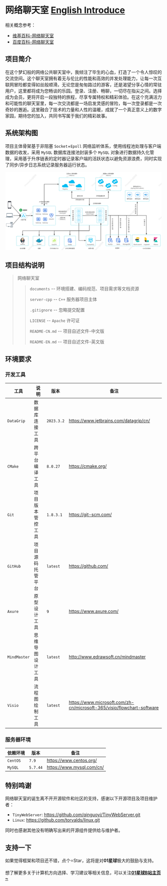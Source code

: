 # 网络聊天室 [English Introduce](README-EN.md)

相关概念参考：

- [维基百科-网络聊天室](https://zh.m.wikipedia.org/wiki/%E7%B6%B2%E8%B7%AF%E8%81%8A%E5%A4%A9%E5%AE%A4 "点击跳转维基百科页面")
- [百度百科-网络聊天室](https://baike.baidu.com/item/%E7%BD%91%E7%BB%9C%E8%81%8A%E5%A4%A9%E5%AE%A4/2324705?_swebfr=220011 "点击跳转百度百科页面")

## 项目简介

在这个梦幻般的网络公共聊天室中，我倾注了毕生的心血，打造了一个令人惊叹的交流空间。这个聊天室拥有着无与伦比的性能和高效的并发处理能力，让每一次互联网冒险都变得如丝般顺滑。无论您是匆匆路过的游客，还是渴望分享心情的常驻用户，这里都将成为您畅谈的乐园。登录、注册、畅聊，一切尽在指尖之间。选择成为会员，更将开启一段独特的旅程，尽享专属特权和精彩体验。在这个充满活力和可能性的聊天室里，每一次交流都是一场启发灵感的冒险，每一次登录都是一次奇妙的邂逅。这里融合了技术的力量和人性的温暖，成就了一个真正意义上的数字家园，期待您的加入，共同书写属于我们的精彩故事。

## 系统架构图

项目主体骨架基于非阻塞 `Socket`+`Epoll` 网络监听体系，使用线程池处理与客户端数据的收发，采用 `MySQL` 数据库连接池封装多个 `MySQL` 对象进行数据持久化管理，采用基于升序链表的定时器记录客户端的活跃状态以避免资源浪费，同时实现了同步/异步日志系统记录服务器运行状态。

![architecture](./documents/00、preview-pic/architecture.jpg)

## 项目结构说明
>  网络聊天室  
>
> > `documents` -- 环境搭建、编码规范、项目需求等文档资源
> > 
> > `server-cpp` -- `C++` 服务器项目主体
> >
> > `.gitignore` -- 忽略提交配置
> >
> > `LICENSE` -- `Apache` 许可证
> > 
> > `README-CN.md` -- 项目自述文件-中文版
> > 
> > `README-EN.md` -- 项目自述文件-英文版


## 环境要求

### 开发工具

| 工具            | 说明                  | 版本      | 备注                                                         |
| --------------- | --------------------- | --------- | ------------------------------------------------------------ |
| `DataGrip`      | 数据库连接工具        |  `2023.3.2`   | https://www.jetbrains.com/datagrip/cn/                        |
| `CMake`         | 跨平台编译工具       | `8.0.27`    |https://cmake.org/ |               |
| `Git`           | 项目版本管控工具      | `1.8.3.1`    | https://git-scm.com/                                         |
| `GitHub`        | 项目源码托管平台      | `latest`    |https://github.com/                                    |
| `Axure`         | 原型设计工具          | `9`         | https://www.axure.com/                                       |
| `MindMaster`    | 思维导图设计工具      | `latest`    | http://www.edrawsoft.cn/mindmaster                           |
| `Visio`         | 流程图绘制工具        | `latest`    | https://www.microsoft.com/zh-cn/microsoft-365/visio/flowchart-software |

### 服务器环境

| 依赖环境    | 版本                                                         | 备注                                                         |
| ----------- | ------------------------------------------------------------ | ------------------------------------------------------------ |
| `CentOS` | `7.9`                                                      | https://www.centos.org/                               |
| `MySQL`     | `5.7.44`                                                       | https://www.mysql.com/cn/                                    |      |

## 特别鸣谢

网络聊天室的诞生离不开开源软件和社区的支持，感谢以下开源项目及项目维护者：

- `TinyWebServer`: https://github.com/qinguoyi/TinyWebServer.git
- `Linux`: https://github.com/torvalds/linux.git

同时也感谢其他没有明确写出来的开源组件提供给与维护者。

## 支持一下

如果觉得框架和项目还不错，点个⭐Star，这将是对**01星球**极大的鼓励与支持。

想了解更多关于计算机方向选择、学习建议等相关信息，可以关注[**01星球B站主页~**](https://space.bilibili.com/1653229811?spm_id_from=333.1007.0.0)
